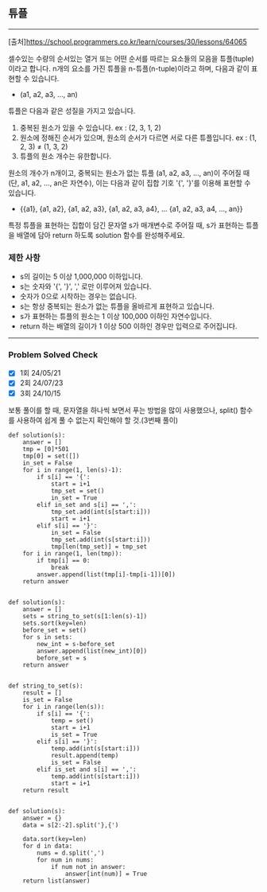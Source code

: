 ## 튜플

---

[출처]https://school.programmers.co.kr/learn/courses/30/lessons/64065

셀수있는 수량의 순서있는 열거 또는 어떤 순서를 따르는 요소들의 모음을 튜플(tuple)이라고 합니다. 
n개의 요소를 가진 튜플을 n-튜플(n-tuple)이라고 하며, 다음과 같이 표현할 수 있습니다.

- (a1, a2, a3, ..., an)

튜플은 다음과 같은 성질을 가지고 있습니다.

1. 중복된 원소가 있을 수 있습니다. ex : (2, 3, 1, 2)
2. 원소에 정해진 순서가 있으며, 원소의 순서가 다르면 서로 다른 튜플입니다. ex : (1, 2, 3) ≠ (1, 3, 2)
3. 튜플의 원소 개수는 유한합니다.

원소의 개수가 n개이고, 중복되는 원소가 없는 튜플 (a1, a2, a3, ..., an)이 주어질 때(단, a1, a2, ..., an은 자연수), 
이는 다음과 같이 집합 기호 '{', '}'를 이용해 표현할 수 있습니다.

- {{a1}, {a1, a2}, {a1, a2, a3}, {a1, a2, a3, a4}, ... {a1, a2, a3, a4, ..., an}}

특정 튜플을 표현하는 집합이 담긴 문자열 s가 매개변수로 주어질 때, s가 표현하는 튜플을 배열에 담아 return 하도록 solution 함수를 완성해주세요.

### 제한 사항

- s의 길이는 5 이상 1,000,000 이하입니다.
- s는 숫자와 '{', '}', ',' 로만 이루어져 있습니다.
- 숫자가 0으로 시작하는 경우는 없습니다.
- s는 항상 중복되는 원소가 없는 튜플을 올바르게 표현하고 있습니다.
- s가 표현하는 튜플의 원소는 1 이상 100,000 이하인 자연수입니다.
- return 하는 배열의 길이가 1 이상 500 이하인 경우만 입력으로 주어집니다.

---
### Problem Solved Check
- [x] 1회 24/05/21
- [x] 2회 24/07/23
- [x] 3회 24/10/15

보통 풀이를 할 때, 문자열을 하나씩 보면서 푸는 방법을 많이 사용했으나, split() 함수를 사용하여 쉽게 풀 수 없는지 확인해야 할 것.(3번째 풀이)
~~~
def solution(s):
    answer = []
    tmp = [0]*501
    tmp[0] = set([])
    in_set = False
    for i in range(1, len(s)-1):
        if s[i] == '{':
            start = i+1
            tmp_set = set()
            in_set = True
        elif in_set and s[i] == ',':
            tmp_set.add(int(s[start:i]))
            start = i+1
        elif s[i] == '}':
            in_set = False
            tmp_set.add(int(s[start:i]))
            tmp[len(tmp_set)] = tmp_set
    for i in range(1, len(tmp)):
        if tmp[i] == 0:
            break
        answer.append(list(tmp[i]-tmp[i-1])[0])
    return answer
   
~~~
~~~
def solution(s):
    answer = []
    sets = string_to_set(s[1:len(s)-1])
    sets.sort(key=len)
    before_set = set()
    for s in sets:
        new_int = s-before_set
        answer.append(list(new_int)[0])
        before_set = s
    return answer


def string_to_set(s):
    result = []
    is_set = False
    for i in range(len(s)):
        if s[i] == '{':
            temp = set()
            start = i+1
            is_set = True
        elif s[i] == '}':
            temp.add(int(s[start:i]))
            result.append(temp)
            is_set = False
        elif is_set and s[i] == ',':
            temp.add(int(s[start:i]))
            start = i+1
    return result
    
~~~
~~~
def solution(s):
    answer = {}
    data = s[2:-2].split('},{')

    data.sort(key=len)
    for d in data:
        nums = d.split(',')
        for num in nums:
            if num not in answer:
                answer[int(num)] = True
    return list(answer)
    
~~~
